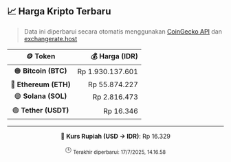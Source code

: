 

<!-- HARGA_KRIPTO -->
## 📈 Harga Kripto Terbaru

> Data ini diperbarui secara otomatis menggunakan [CoinGecko API](https://www.coingecko.com/) dan [exchangerate.host](https://exchangerate.host/)

<div align="center">

| 🪙 Token | 💰 Harga (IDR) |
|:------:|---------------:|
| 🟠 **Bitcoin (BTC)**   | Rp 1.930.137.601 |
| 🔵 **Ethereum (ETH)**  | Rp 55.874.227 |
| 🟣 **Solana (SOL)**    | Rp 2.816.473 |
| 🟢 **Tether (USDT)**   | Rp 16.346 |

---

💱 **Kurs Rupiah (USD → IDR)**: Rp 16.329

🕒 <sub>Terakhir diperbarui: 17/7/2025, 14.16.58</sub>

</div>
<!-- /HARGA_KRIPTO -->